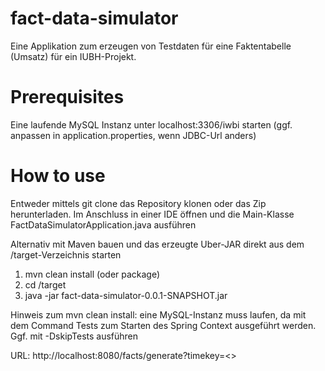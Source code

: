 # fact-data-simulator

Eine Applikation zum erzeugen von Testdaten für eine Faktentabelle (Umsatz) für ein IUBH-Projekt.

# Prerequisites
Eine laufende MySQL Instanz unter localhost:3306/iwbi starten (ggf. anpassen in application.properties, wenn JDBC-Url anders)

# How to use

Entweder mittels git clone das Repository klonen oder das Zip herunterladen.
Im Anschluss in einer IDE öffnen und die Main-Klasse FactDataSimulatorApplication.java ausführen

Alternativ mit Maven bauen und das erzeugte Uber-JAR direkt aus dem /target-Verzeichnis starten

1. mvn clean install (oder package)
2. cd /target
3. java -jar fact-data-simulator-0.0.1-SNAPSHOT.jar

Hinweis zum mvn clean install: eine MySQL-Instanz muss laufen, da mit dem Command Tests zum Starten des Spring Context ausgeführt werden.
Ggf. mit -DskipTests ausführen

URL: http://localhost:8080/facts/generate?timekey=<<timekeyValue>>
